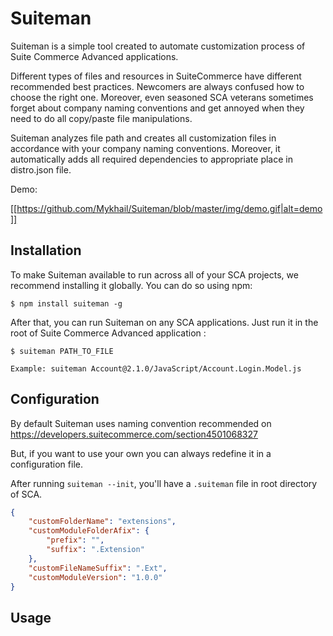 # Suiteman

Suiteman is a simple tool created to automate customization process of Suite Commerce Advanced applications.

Different types of files and resources in SuiteCommerce have different recommended best practices.
Newcomers are always confused how to choose the right one.
Moreover, even seasoned SCA veterans sometimes forget about company naming conventions and get annoyed when they need to do all copy/paste file manipulations.

Suiteman analyzes file path and creates all customization files in accordance with your company naming conventions.
Moreover, it automatically adds all required dependencies to appropriate place in distro.json file.

Demo:

[[https://github.com/Mykhail/Suiteman/blob/master/img/demo.gif|alt=demo]]

## Installation

To make Suiteman available to run across all of your SCA projects, we recommend installing it globally. You can do so using npm:

```
$ npm install suiteman -g
```


After that, you can run Suiteman on any SCA applications. Just run it in the root of Suite Commerce Advanced application :

```
$ suiteman PATH_TO_FILE

Example: suiteman Account@2.1.0/JavaScript/Account.Login.Model.js

```

## Configuration

By default Suiteman uses naming convention recommended on https://developers.suitecommerce.com/section4501068327

But, if you want to use your own you can always redefine it in a configuration file.

After running `suiteman --init`, you'll have a `.suiteman` file in root directory of SCA.

```json
{
    "customFolderName": "extensions",
    "customModuleFolderAfix": {
        "prefix": "",
        "suffix": ".Extension"
    },
    "customFileNameSuffix": ".Ext",
    "customModuleVersion": "1.0.0"
}
```

 ## Usage

